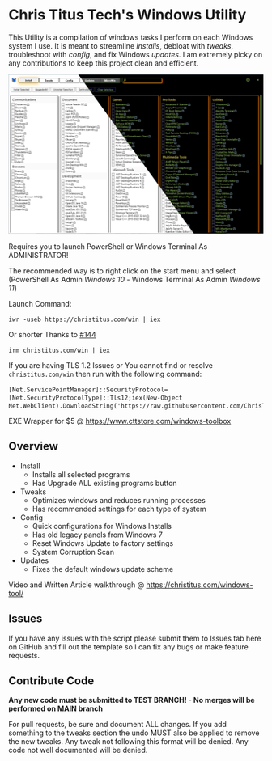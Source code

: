 # Chris Titus Tech's Windows Utility

This Utility is a compilation of windows tasks I perform on each Windows system I use. It is meant to streamline *installs*, debloat with *tweaks*, troubleshoot with *config*, and fix Windows *updates*. I am extremely picky on any contributions to keep this project clean and efficient. 

![screen-install](screen-install.png)

Requires you to launch PowerShell or Windows Terminal As ADMINISTRATOR! 

The recommended way is to right click on the start menu and select (PowerShell As Admin *Windows 10* - Windows Terminal As Admin *Windows 11*)

Launch Command:

```
iwr -useb https://christitus.com/win | iex
```
Or shorter Thanks to [#144](/../../issues/144)
```
irm christitus.com/win | iex
```
If you are having TLS 1.2 Issues or You cannot find or resolve `christitus.com/win` then run with the following command:
```
[Net.ServicePointManager]::SecurityProtocol=[Net.SecurityProtocolType]::Tls12;iex(New-Object Net.WebClient).DownloadString('https://raw.githubusercontent.com/ChrisTitusTech/winutil/main/winutil.ps1')
```

EXE Wrapper for $5 @ https://www.cttstore.com/windows-toolbox

## Overview

- Install
  - Installs all selected programs
  - Has Upgrade ALL existing programs button
- Tweaks
  - Optimizes windows and reduces running processes
  - Has recommended settings for each type of system
- Config
  - Quick configurations for Windows Installs
  - Has old legacy panels from Windows 7
  - Reset Windows Update to factory settings
  - System Corruption Scan
- Updates
  - Fixes the default windows update scheme

Video and Written Article walkthrough @ <https://christitus.com/windows-tool/>

## Issues

If you have any issues with the script please submit them to Issues tab here on GitHub and fill out the template so I can fix any bugs or make feature requests. 

## Contribute Code

**Any new code must be submitted to TEST BRANCH! - No merges will be performed on MAIN branch**

For pull requests, be sure and document ALL changes. If you add something to the tweaks section the undo MUST also be applied to remove the new tweaks. Any tweak not following this format will be denied. Any code not well documented will be denied.

